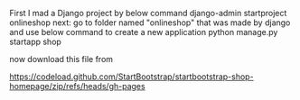 First I mad a Django project by below command
django-admin startproject onlineshop
next: go to folder named "onlineshop" that was made by django and use below command to create a new application
python manage.py startapp shop



now download this file from 

https://codeload.github.com/StartBootstrap/startbootstrap-shop-homepage/zip/refs/heads/gh-pages